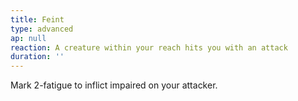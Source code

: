 ```yaml
---
title: Feint
type: advanced
ap: null
reaction: A creature within your reach hits you with an attack
duration: ''
---
```

Mark 2-fatigue to inflict impaired on your attacker.
